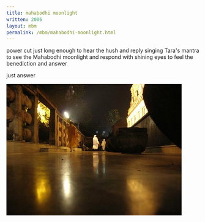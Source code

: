 ```yaml
---
title: mahabodhi moonlight
written: 2006
layout: mbm
permalink: /mbm/mahabodhi-moonlight.html
---
```


<div class="poem">
power cut  
just long enough  
to hear the hush  
and reply  
singing Tara's mantra  
to see the Mahabodhi moonlight  
and respond  
with shining eyes  
to feel the benediction  
and answer
 
just answer
</div>

!["The Mahabodhi Temple"](/assets/images/pilg1/mahabodhi.jpg "The Mahabodhi Temple")
